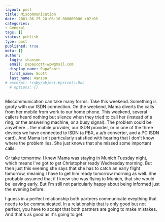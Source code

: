```yaml
---
layout: post
title: Miscommunication
date: 2001-06-25 20:06:16.000000000 +02:00
categories:
- General
tags: []
status: publish
type: post
published: true
meta: {}
author:
  login: shanson
  email: papascott-wp@gmail.com
  display_name: PapaScott
  first_name: Scott
  last_name: Hanson
# excerpt: !ruby/object:Hpricot::Doc
  # options: {}
---
```

<p>Miscommunication can take many forms. Take this weekend. Something is goofy with our ISDN connection. On the weekend, Mama diverts the calls from her mobile from work to our home phone. This weekend, several callers heard nothing but silence when they tried to call her (instead of a ring, or the answering machine, or a busy signal). The problem could be anywhere... the mobile provider, our ISDN provider, or in one of the three devices we have connected to ISDN (a PBX, a a/b converter, and a PC ISDN card). And Mama isn't particularly satisfied with hearing that I don't know where the problem lies. She just knows that she missed some important calls.</p>
<p>Or take tomorrow. I knew Mama was staying in Munich Tuesday night, which means I've got to get Christopher ready Wednesday morning. But then just this evening she says that she has to catch an early flight tomorrow, meaning I have to get him ready tomorrow morning as well. She probably assumed that if I knew she was flying to Munich, that she would be leaving early. But I'm still not paricularly happy about being informed just the evening before.</p>
<p>I guess in a perfect relationship both partners communicate eveything that needs to be communicated. In a relationship that is only good but not perfect, you have to accept that both partners are going to make mistakes. And that's as good as it's going to get.</p>
